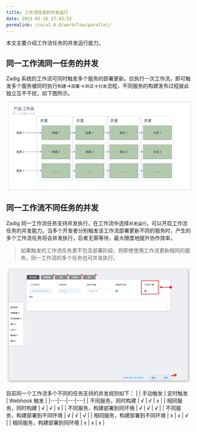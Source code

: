 ```yaml
---
title: 工作流任务的并发运行
date: 2021-03-16 17:43:52
permalink: /cn/v1.6.0/workflow/parallel/
---
```

本文主要介绍工作流任务的并发运行能力。
## 同一工作流同一任务的并发

Zadig 系统的工作流可同时触发多个服务的部署更新。仅执行一次工作流，即可触发多个服务被同时执行`构建`->`部署`->`测试`->`分发`流程，不同服务的构建发布过程彼此独立互不干扰，如下图所示。

![工作流执行顺序](./_images/workflow_parallel_2.png)
## 同一工作流不同任务的并发

Zadig 同一工作流任务支持并发执行，在工作流中选择`并发运行`，可以开启工作流任务的并发能力。当多个开发者分别触发该工作流部署更新不同的服务时，产生的多个工作流任务将会并发执行，后者无需等待，最大限度地提升协作效率。
> 如果触发的工作流任务里不包含部署阶段，则即使使用工作流更新相同的服务，同一工作流的多个任务也可并发执行。

![工作流并发配置](./_images/workflow_parallel_1.png)

目前同一个工作流多个不同的任务支持的并发规则如下：
| | 手动触发 | 定时触发 | Webhook 触发 |
|---|---|---|---|
| 不同服务，同时构建             | √ | √ | x |
| 相同服务，同时构建             | √ | √ | x |
| 不同服务，构建部署到同环境      | √ | √ | √ |
| 不同服务，构建部署到不同环境    | √ | √ | √ |
| 相同服务，构建部署到不同环境    | x | x | √ |
| 相同服务，构建部署到同环境      | x | x | x |